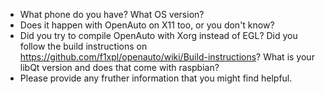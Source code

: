 - What phone do you have? What OS version?
- Does it happen with OpenAuto on X11 too, or you don't know?
- Did you try to compile OpenAuto with Xorg instead of EGL? Did you follow the build instructions on https://github.com/f1xpl/openauto/wiki/Build-instructions? What is your libQt version and does that come with raspbian?
- Please provide any fruther information that you might find helpful.
